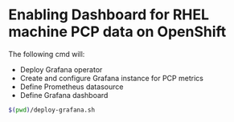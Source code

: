 # Enabling Dashboard for RHEL machine PCP data on OpenShift

The following cmd will:
- Deploy Grafana operator
- Create and configure Grafana instance for PCP metrics
- Define Prometheus datasource
- Define Grafana dashboard

```bash
$(pwd)/deploy-grafana.sh
```
